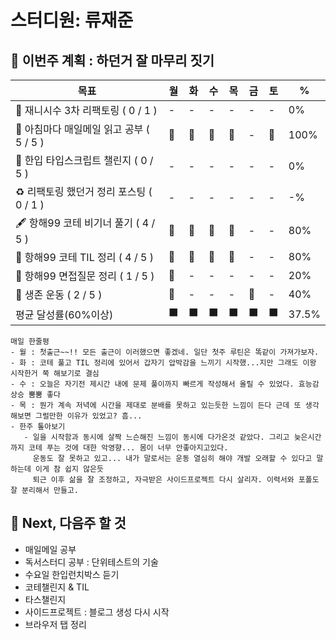 # 스터디원: 류재준

## 🚀 이번주 계획 : 하던거 잘 마무리 짓기 

| 목표                            | 월   | 화   | 수   | 목   | 금   | 토   | %   |
| ------------------------------- | --- | --- | --- | --- | --- | --- | --- |
| 🚗 재니시수 3차 리팩토링 ( 0 / 1 ) |-|-|-|-|-|-| 0% |
| 📰 아침마다 매일메일 읽고 공부 ( 5 / 5 ) |🌠|🌠|🌠|🌠|-|🌠| 100% |
| 📌 한입 타입스크립트 챌린지 ( 0 / 5 ) |-|-|-|-|-|-| 0% |
| ♻️ 리팩토링 했던거 정리 포스팅 ( 0 / 1 ) |-|-|-|-|-|-| -% |
| 🖋️ 항해99 코테 비기너 풀기 ( 4 / 5 ) |🌠|🌠|🌠|🌠|-|-| 80% |
| 🧵 항해99 코테 TIL 정리 ( 4 / 5 ) |🌠|🌠|🌠|🌠|-|-| 80% |
| 🧵 항해99 면접질문 정리 ( 1 / 5 ) |🌠|-|-|-|-|-| 20% |
| 💪 생존 운동 ( 2 / 5 )               |🌠|-|-|-|🌠|-| 40% |
| 평균 달성률(60%이상)      |⬛|⬛|⬛|⬛|⬛|⬛|  37.5% |


```text
매일 한줄평
- 월 : 첫출근~~!! 모든 출근이 이러했으면 좋겠네. 일단 첫주 루틴은 똑같이 가져가보자.
- 화 : 코테 풀고 TIL 정리에 있어서 갑자기 압박감을 느끼기 시작했...지만 그래도 이왕 시작한거 쭉 해보기로 결심
- 수 : 오늘은 자기전 제시간 내에 문제 풀이까지 빠르게 작성해서 올릴 수 있었다. 효능감 상승 뿜뿜 좋다
- 목 : 뭔가 계속 저녁에 시간을 제대로 분배를 못하고 있는듯한 느낌이 든다 근데 또 생각해보면 그럴만한 이유가 있었고? 흠...
- 한주 톺아보기
   - 일을 시작함과 동시에 살짝 느슨해진 느낌이 동시에 다가온것 같았다. 그리고 늦은시간까지 코테 푸는 것에 대한 악영향... 몸이 너무 안좋아지고있다.
     운동도 잘 못하고 있고... 내가 말로서는 운동 열심히 해야 개발 오래할 수 있다고 말하는데 이게 참 쉽지 않은듯
     퇴근 이후 삶을 잘 조정하고, 자극받은 사이드프로젝트 다시 살리자. 이력서와 포폴도 잘 분리해서 만들고.
```

## 🌱 Next, 다음주 할 것
-  매일메일 공부
-  독서스터디 공부 : 단위테스트의 기술
-  수요일 한입런치박스 듣기
-  코테챌린지 & TIL
-  타스챌린지
-  사이드프로젝트 : 블로그 생성 다시 시작
-  브라우저 탭 정리
